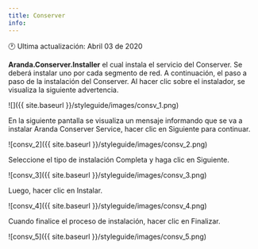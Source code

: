 ```yaml
---
title: Conserver
info:
---
```

🕐 Ultima actualización: Abril 03 de 2020

**Aranda.Conserver.Installer** el cual instala el servicio del Conserver. Se deberá instalar uno por cada segmento de red. A continuación, el paso a paso de la instalación del Conserver. Al hacer clic sobre el instalador, se visualiza la siguiente advertencia.


![]({{ site.baseurl }}/styleguide/images/consv_1.png)


En la siguiente pantalla se visualiza un mensaje informando que se va a instalar Aranda Conserver Service, hacer clic en Siguiente para continuar.


![consv_2]({{ site.baseurl }}/styleguide/images/consv_2.png)

Seleccione el tipo de instalación Completa y haga clic en Siguiente.


![consv_3]({{ site.baseurl }}/styleguide/images/consv_3.png)


Luego, hacer clic en Instalar.


![consv_4]({{ site.baseurl }}/styleguide/images/consv_4.png)


Cuando finalice el proceso de instalación, hacer clic en Finalizar.


![consv_5]({{ site.baseurl }}/styleguide/images/consv_5.png)
